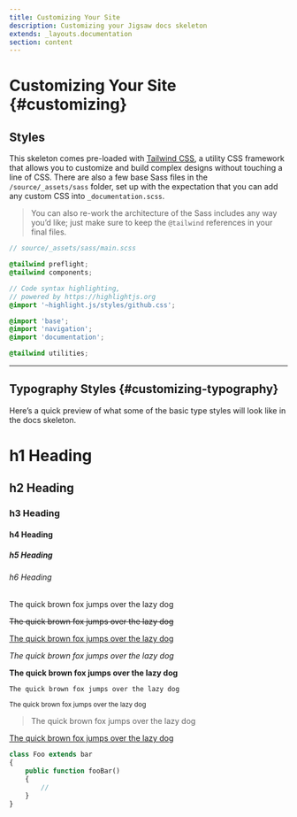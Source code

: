 ```yaml
---
title: Customizing Your Site
description: Customizing your Jigsaw docs skeleton
extends: _layouts.documentation
section: content
---
```

# Customizing Your Site {#customizing}

## Styles

This skeleton comes pre-loaded with [Tailwind CSS](https://tailwindcss.com), a utility CSS framework that allows you to customize and build complex designs without touching a line of CSS. There are also a few base Sass files in the `/source/_assets/sass` folder, set up with the expectation that you can add any custom CSS into `_documentation.scss`.

> You can also re-work the architecture of the Sass includes any way you’d like; just make sure to keep the `@tailwind` references in your final files.

```scss
// source/_assets/sass/main.scss

@tailwind preflight;
@tailwind components;

// Code syntax highlighting,
// powered by https://highlightjs.org
@import '~highlight.js/styles/github.css';

@import 'base';
@import 'navigation';
@import 'documentation';

@tailwind utilities;
```

---

## Typography Styles {#customizing-typography}

Here’s a quick preview of what some of the basic type styles will look like in the docs skeleton.

<div markdown="1" class="example pt-6">

# h1 Heading
## h2 Heading
### h3 Heading
#### h4 Heading
##### h5 Heading
###### h6 Heading

The quick brown fox jumps over the lazy dog

<s>The quick brown fox jumps over the lazy dog</s>

<u>The quick brown fox jumps over the lazy dog</u>

_The quick brown fox jumps over the lazy dog_

**The quick brown fox jumps over the lazy dog**

`The quick brown fox jumps over the lazy dog`

<small>The quick brown fox jumps over the lazy dog</small>

> The quick brown fox jumps over the lazy dog

[The quick brown fox jumps over the lazy dog](#)

```php
class Foo extends bar
{
    public function fooBar()
    {
        //
    }
}
```
